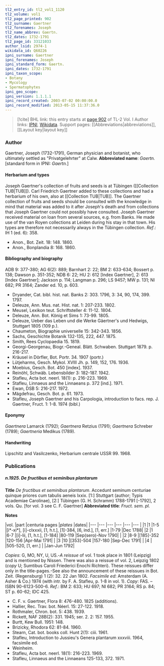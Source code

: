 ```yaml
---
tl2_entry_id: tl2_vol1_1120
tl2_volume: vol1
tl2_page_printed: 902
tl2_surname: Gaertner
tl2_forenames: Joseph
tl2_name_abbrev: Gaertn.
tl2_dates: 1732-1791
tl2_page_id: 33121033
author_lsid: 2974-1
wikidata_id: Q60226
ipni_surname: Gaertner
ipni_forenames: Joseph
ipni_standard_form: Gaertn.
ipni_dates: 1732-1791
ipni_taxon_scope: 
- Botany
- Mycology
- Spermatophytes
ipni_geo_scope: 
ipni_version: 1.1.1.1
ipni_record_created: 2003-07-02 00:00:00.0
ipni_record_modified: 2013-05-15 11:37:36.0
---
```


> [!cite] BHL link: this entry starts at [page 902](https://www.biodiversitylibrary.org/page/33121033) of TL-2 Vol. I
> Author links: [IPNI](https://www.ipni.org/a/2974-1), [Wikidata](https://www.wikidata.org/wiki/Q60226). Support pages: [[Abbreviations|abbreviations]], [[Layout key|layout key]]

### Author

Gaertner, Joseph (1732-1791), German physician and botanist, who ultimately settled as "Privatgelehrter" at Calw. 
**Abbreviated name**: *Gaertn.* \[standard form in IPNI: *Gaertn.*\]

#### Herbarium and types

Joseph Gaertner's collection of fruits and seeds is at Tübingen ([[Collection TUB|TUB]]). Carl Friedrich Gaertner added to these collections and had a herbarium of his own, also at [[Collection TUB|TUB]]. The Gaertner collection of fruits and seeds should be consulted with the knowledge in mind that material was added to it after Joseph's death and from collections that Joseph Gaertner could not possibly have consulted. Joseph Gaertner received material on loan from several sources, e.g. from Banks. He made use of the van Royen collections at Leiden during his stay in that town. His types are therefore not necessarily always in the Tübingen collection.
*Ref*.: IH 1 (ed. 6): 358.
- Anon., Bot. Zeit. 18: 148. 1860.
- Anon., Bonplandia 8: 168. 1860.

#### Bibliography and biography

ADB 9: 377-380; AG 6(2): 889; Barnhart 2: 22; BM 2: 633-634; Bossert p. 138; Dawson p. 351-352; NDB 6: 22; HU 2: 612 \[Index Gaertner\], 2: 613 \[Index Gaertner\]; Jackson p. 114; Langman p. 296; LS 9457; MW p. 131; NI 682; PR 3164; Zander ed. 10, p. 603.
- Dryander, Cat. bibl. hist. nat. Banks 2: 303. 1796, 3: 34, 90, 174, 399. 1797.
- Deleuze, Ann. Mus. nat. Hist. nat. 1: 207-233. 1802.
- Meusel, Lexikon teut. Schriftsteller 4: 11-12. 1804.
- Deleuze, Ann. Bot. König et Sims 1: 73-99. 1805.
- Deleuze, Ueber das Leben und die Werke Gäertner's und Hedwigs, Stuttgart 1805 (109 p.).
- Chaumeton, Biographie universelle 15: 342-343. 1856.
- Sachs, Geschichte Botanik 132-135, 222, 447. 1875.
- Smith, Rees Cyclopaedia 15. 1819.
- Georgi-Georgenau, Biogr.-Geneal. Blätt. Schwaben. Stuttgart 1879. p. 216-217.
- Kräusel in Dörfler, Bot. Portr. 34. 1907 (portr.)
- Lütjeharms, Gesch. Mykol. XVIII Jh. p. 149, 152, 176. 1936.
- Moebius, Gesch. Bot. 450 \[index\]. 1937.
- Reinöhl, Schwäb. Lebensbilder 3: 182-187. 1942.
- Stafleu, Acta bot. neerl. 18(1): p. 216-223. 1969.
- Stafleu, Linnaeus and the Linnaeans p. 372 \[ind.\]. 1971.
- Ewan, DSB 5: 216-217. 1972.
- Mägdefrau, Gesch. Bot. p. 61. 1973.
- Stafleu, Joseph Gaertner and his Carpologia, introduction to facs. rep. J. Gaertner, Fruct. 1: 1-8. 1974 (bibl.)

#### Eponymy

*Gaertnera* Lamarck (1792); *Gaertnera* Retzius (1791); *Gaertnera* Schreber (1789); *Gaertneria* Medikus (1789).

#### Handwriting

Lipschitz and Vasilczenko, Herbarium centrale USSR 99. 1968.

### Publications

##### n.1925. De fructibus et seminibus plantarum

**Title**
*De fructibus et seminibus plantarum*. Accedunt seminum centuriae quinque priores cum tabulis aeneis lxxix. \[1:\] Stuttgart (author; Typis Academiae Carolinae), \[2:\] Tübingen (G. H. Schramm) 1788-1791 \[-1792\], 2 vols. Qu. \[for vol. 3 see C. F. Gaertner\]
**Abbreviated title**: *Fruct. sem. pl.*

**Notes**

|vol.	|part	|centuria pages	|*plates*	|dates|
|---	|---	|---	|---	|---	|---	|
|1	|1	|1-5	|\[i\*-xi\*\], \[i\]-clxxxii, \[1, h.t.\], \[1\]-384, \[6, ind.\], \[1, err.\]	|1-79	|Dec 1788|
|2	|1	|6-7	|\[i\]-lii, \[1, h.t.\], \[1-184\]	|80-119	|Sep(sero)-Nov 1790|
|	|2	|8-9	|\[185\]-352	|120-156	|Apr-Mai 1791|
|	|3	|10	|\[353\]-504	|157-180	|Sep-Dec 1791|
|	|4	|	|505-520, \[1, err.\]	|	|Jan-Jun 1792|

*Copies*: G, MO, NY, U, US.-*A reissue* of vol. 1 took place in 1801 (Leipzig) and is mentioned by Nissen. There was also a reissue of vol. 2, Leipzig 1802 (*copy* U; Sumtibus Caroli Friederici Enochi Richteri). These reissues differ only in the title-pages.-See also the announcement of these reissues in Bot. Zeit. (Regensburg) 1 (2): 32. 22 Jan 1802.
*Facsimile ed*: Amsterdam (A. Asher & Co.) 1974 (with intr. by F. A. Stafleu, p. 1-8 in vol. 1). *Copy*: FAS. – ISBN 90-6123-500-6.
*Ref*.: BM 2: 633; HU 697; NI 682; PR 3164; RS p. 84; ST p. 60-62; IDC 425.
- C. F. v. Gaertner, Flora 8: 476-480. 1825 (additions).
- Hallier, Rec. Trav. bot. Néerl. 15: 27-122. 1918.
- Rothmaler, Chron. bot. 5: 438. 1939.
- Rickett, NAF 28B(2): 331. 1945; ser. 2. 2: 157. 1955.
- Burtt, Kew Bull. 1951: 148.
- Brizicky, Rhodora 62: 81-84. 1960.
- Stearn, Cat. bot. books coll. Hunt 2(1): ciii. 1961.
- Stafleu, Introduction to Jussieu's Genera plantarum xxxviii. 1964, facsimile ed.
- Weinheim.
- Stafleu, Acta bot. neerl. 18(1): 216-223. 1969.
- Stafleu, Linnaeus and the Linnaeans 125-133, 372. 1971.

